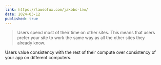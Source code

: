 ```yaml
---
link: https://lawsofux.com/jakobs-law/
date: 2024-03-12
published: true
---
```

> Users spend most of their time on other sites. This means that users prefer your site to work the same way as all the other sites they already know.

Users value consistency with the rest of their compute over consistency of your app on different computers.